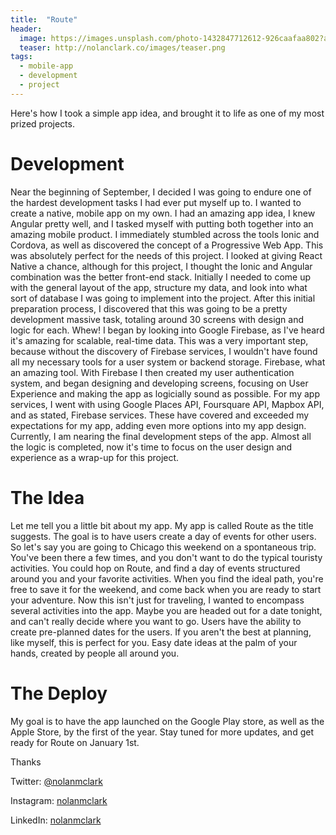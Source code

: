 ```yaml
---
title:  "Route"
header:
  image: https://images.unsplash.com/photo-1432847712612-926caafaa802?auto=format&fit=crop&w=1050&q=60&ixid=dW5zcGxhc2guY29tOzs7Ozs%3D
  teaser: http://nolanclark.co/images/teaser.png
tags:
  - mobile-app
  - development
  - project
---
```


Here's how I took a simple app idea, and brought it to life as one of my most prized projects.

# Development

Near the beginning of September, I decided I was going to endure one of the hardest development tasks I had ever put myself up to. I wanted to create a native, mobile app on my own. I had an amazing app idea, I knew Angular pretty well, and I tasked myself with putting both together into an amazing mobile product. I immediately stumbled across the tools Ionic and Cordova, as well as discovered the concept of a Progressive Web App. This was absolutely perfect for the needs of this project. I looked at giving React Native a chance, although for this project, I thought the Ionic and Angular combination was the better front-end stack. Initially I needed to come up with the general layout of the app, structure my data, and look into what sort of database I was going to implement into the project. After this initial preparation process, I discovered that this was going to be a pretty development massive task, totaling around 30 screens with design and logic for each. Whew! I began by looking into Google Firebase, as I've heard it's amazing for scalable, real-time data. This was a very important step, because without the discovery of Firebase services, I wouldn't have found all my necessary tools for a user system or backend storage. Firebase, what an amazing tool. With Firebase I then created my user authentication system, and began designing and developing screens, focusing on User Experience and making the app as logicially sound as possible. For my app services, I went with using Google Places API, Foursquare API, Mapbox API, and as stated, Firebase services. These have covered and exceeded my expectations for my app, adding even more options into my app design. Currently, I am nearing the final development steps of the app. Almost all the logic is completed, now it's time to focus on the user design and experience as a wrap-up for this project.  

# The Idea

Let me tell you a little bit about my app. My app is called Route as the title suggests. The goal is to have users create a day of events for other users. So let's say you are going to Chicago this weekend on a spontaneous trip. You've been there a few times, and you don't want to do the typical touristy activities. You could hop on Route, and find a day of events structured around you and your favorite activities. When you find the ideal path, you're free to save it for the weekend, and come back when you are ready to start your adventure. Now this isn't just for traveling, I wanted to encompass several activities into the app. Maybe you are headed out for a date tonight, and can't really decide where you want to go. Users have the ability to create pre-planned dates for the users. If you aren't the best at planning, like myself, this is perfect for you. Easy date ideas at the palm of your hands, created by people all around you. 

# The Deploy

My goal is to have the app launched on the Google Play store, as well as the Apple Store, by the first of the year. Stay tuned for more updates, and get ready for Route on January 1st. 

Thanks

Twitter: [@nolanmclark](http://www.twitter.com/nolanmclark)

Instagram: [nolanmclark](http://www.instagram.com/nolanmclark)

LinkedIn: [nolanmclark](http://www.linkedin.com/nolanmclark)


